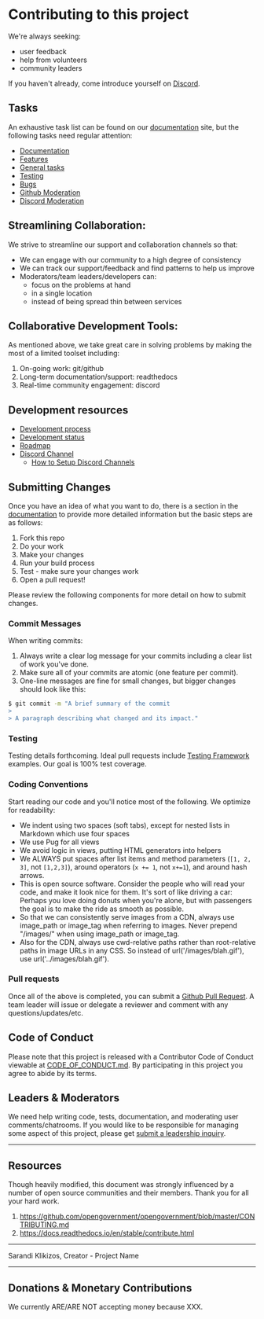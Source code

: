 # Contributing to this project

We're always seeking:
* user feedback
* help from  volunteers
* community leaders

If you haven't already, come introduce yourself on [Discord].

## Tasks

An exhaustive task list can be found on our [documentation] site, but the following tasks need regular attention:

* [Documentation]
* [Features]
* [General tasks]
* [Testing]
* [Bugs]
* [Github Moderation]
* [Discord Moderation]

## Streamlining Collaboration:

We strive to streamline our support and collaboration channels so that:
* We can engage with our community to a high degree of consistency
* We can track our support/feedback and find patterns to help us improve
* Moderators/team leaders/developers can:
  * focus on the problems at hand 
  * in a single location 
  * instead of being spread thin between services

## Collaborative Development Tools:
<!-- (provide linked reasoning for each) -->
As mentioned above, we take great care in solving problems by making the most of a limited toolset including:

1. On-going work: git/github
1. Long-term documentation/support: readthedocs
1. Real-time community engagement: discord


<!-- This feels like a duplicate of the initial content -->
## Development resources

<!-- (link directly to each resource on github/services above) -->
* [Development process]
* [Development status]
* [Roadmap]
* [Discord Channel][Discord]
  * [How to Setup Discord Channels](https://support.discordapp.com/hc/en-us/articles/115001580171-Channel-Categories-101)

<!--
  * [OpenGovernment for Developers](http://opengovernment.org/pages/developer) tells you where we are,
  * [Our roadmap](http://opengovernment.org/pages/wish-list) is the 10k foot view of where we're going, and
  * [Pivotal Tracker](http://pivotaltracker.com/projects/64842) is our day-to-day project management space.
  * Mailing list: Join our [developer list](http://groups.google.com/group/opengovernment/)
  * Bugs? [Lighthouse](https://participatorypolitics.lighthouseapp.com/projects/47665-opengovernment/overview) is where to report them
  * IRC: chat.freenode.net channel [#opengovernment](irc://chat.freenode.net/opengovernment). We're usually there during business hours.
-->

<!--
We have a handful of Cucumber features, but most of our testbed consists of RSpec examples. Please write RSpec examples for new code you create. -->

## Submitting Changes

<!--(from here: https://github.com/stephencelis/ghi)-->
Once you have an idea of what you want to do, there is a section in the [documentation] to provide more detailed information but the basic steps are as follows:
1. Fork this repo
1. Do your work
1. Make your changes
1. Run your build process
1. Test - make sure your changes work
1. Open a pull request!

 Please review the following components for more detail on how to submit changes. 

### Commit Messages
When writing commits:
1. Always write a clear log message for your commits including a clear list of work you've done.
1. Make sure all of your commits are atomic (one feature per commit).
1. One-line messages are fine for small changes, but bigger changes should look like this:
```BASH
$ git commit -m "A brief summary of the commit
> 
> A paragraph describing what changed and its impact."
```
### Testing

Testing details forthcoming. Ideal pull requests include [Testing Framework] examples. Our goal is 100% test coverage. 

### Coding Conventions

Start reading our code and you'll notice most of the following. We optimize for readability:

  * We indent using two spaces (soft tabs), except for nested lists in Markdown which use four spaces
  * We use Pug for all views
  * We avoid logic in views, putting HTML generators into helpers
  * We ALWAYS put spaces after list items and method parameters (`[1, 2, 3]`, not `[1,2,3]`), around operators (`x += 1`, not `x+=1`), and around hash arrows.
  * This is open source software. Consider the people who will read your code, and make it look nice for them. It's sort of like driving a car: Perhaps you love doing donuts when you're alone, but with passengers the goal is to make the ride as smooth as possible.
  * So that we can consistently serve images from a CDN, always use image_path or image_tag when referring to images. Never prepend "/images/" when using image_path or image_tag.
  * Also for the CDN, always use cwd-relative paths rather than root-relative paths in image URLs in any CSS. So instead of url('/images/blah.gif'), use url('../images/blah.gif').

### Pull requests
Once all of the above is completed, you can submit a [Github Pull Request](http://help.github.com/pull-requests/). A team leader will issue or delegate a reviewer and comment with any questions/updates/etc.


## Code of Conduct
Please note that this project is released with a Contributor Code of Conduct viewable at [CODE_OF_CONDUCT.md]. By participating in this project you agree to abide by its terms.

## Leaders & Moderators
We need help writing code, tests, documentation, and moderating user comments/chatrooms. If you would like to be responsible for managing some aspect of this project, please get [submit a leadership inquiry].

***
## Resources
Though heavily modified, this document was strongly influenced by a number of open source communities and their members. Thank you for all your hard work.

1. https://github.com/opengovernment/opengovernment/blob/master/CONTRIBUTING.md
1. https://docs.readthedocs.io/en/stable/contribute.html

***
Sarandi Klikizos, Creator - Project Name

***
## Donations & Monetary Contributions
We currently ARE/ARE NOT accepting money because XXX.


[Bugs]:https://github.com/user/repo/issues?q=is%3Aissue+is%3Aopen+label%3Abug

[CODE_OF_CONDUCT.md]: CODE_OF_CONDUCT.md

[Development process]: readthedocs.com/user/repo/development-process

[Development status]: readthedocs.com/user/repo/development-status

[Discord]: [discordapp.com/channels/###/]

[Discord Moderation]: readthedocs.com/user/repo/moderation-discord

[Documentation]: readthedocs.com/user/repo

[Features]: https://github.com/user/repo/issues?q=is%3Aissue+is%3Aopen+label%3Afeature

[General tasks]: https://github.com/user/repo/issues?q=is%3Aissue+is%3Aopen+label%3Atask

[Github Moderation]: readthedocs.com/user/repo/moderation-github

[GitHub Pull Request]: https://github.com/my/project/pull/new/master

[Roadmap]: readthedocs.com/user/repo/roadmap

[submit a leadership inquiry]: xx

[Testing]: readthedocs.com/user/repo/testing

[Testing Framework]: https://jestjs.io/